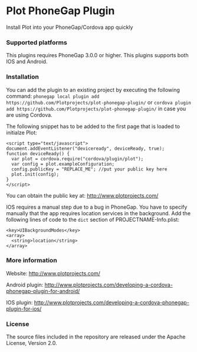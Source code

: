Plot PhoneGap Plugin
====================
Install Plot into your PhoneGap/Cordova app quickly

### Supported platforms ###

This plugins requires PhoneGap 3.0.0 or higher.
This plugins supports both IOS and Android.

### Installation ###

You can add the plugin to an existing project by executing the following command:
```phonegap local plugin add https://github.com/Plotprojects/plot-phonegap-plugin/```
or 
```cordova plugin add https://github.com/Plotprojects/plot-phonegap-plugin/```
in case you are using Cordova.

The following snippet has to be added to the first page that is loaded to initialze Plot:
```
<script type="text/javascript">
document.addEventListener("deviceready", deviceReady, true);
function deviceReady() {
  var plot = cordova.require("cordova/plugin/plot");
  var config = plot.exampleConfiguration;
  config.publicKey = "REPLACE_ME"; //put your public key here
  plot.init(config);
}
</script>
```

You can obtain the public key at: http://www.plotprojects.com/

IOS requires a manual step due to a bug in PhoneGap. You have to specify manually that the app requires location services in the background. Add the following lines of code to the ```dict``` section of PROJECTNAME-Info.plist:
```
<key>UIBackgroundModes</key>
<array>
  <string>location</string>
</array>
```

### More information ###
Website: http://www.plotprojects.com/

Android plugin: http://www.plotprojects.com/developing-a-cordova-phonegap-plugin-for-android/

IOS plugin: http://www.plotprojects.com/developing-a-cordova-phonegap-plugin-for-ios/

### License ###
The source files included in the repository are released under the Apache License, Version 2.0.
